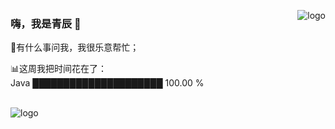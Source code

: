 <p>
  <img src="https://github-readme-stats.vercel.app/api?username=cyanczf&show_icons=true&locale=cn&theme=radical" alt="logo" align="right"
  <style="margin-bottom: 20px;" />
</p>


### 嗨，我是青辰 👋

💬有什么事问我，我很乐意帮忙；

📊这周我把时间花在了：<br>
Java  █████████████████████   100.00 %  

<br/>
<img src="https://github-profile-trophy.vercel.app/?username=cyanczf&theme=column=7" alt="logo" align="center"
style="margin: auto;"/>

